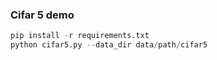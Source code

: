 ### Cifar 5 demo

```python
pip install -r requirements.txt
python cifar5.py --data_dir data/path/cifar5
```
